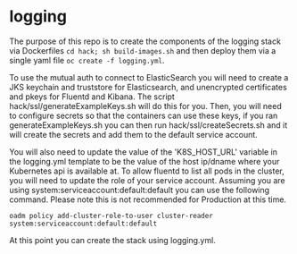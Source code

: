 # logging
The purpose of this repo is to create the components of the logging stack via Dockerfiles `cd hack; sh build-images.sh` and then deploy them via a single yaml file `oc create -f logging.yml`.

To use the mutual auth to connect to ElasticSearch you will need to create a JKS keychain and truststore for Elasticsearch, and unencrypted certificates and pkeys for Fluentd and Kibana.  The script hack/ssl/generateExampleKeys.sh will do this for you.  Then, you will need to configure secrets so that the containers can use these keys, if you ran generateExampleKeys.sh you can then run hack/ssl/createSecrets.sh and it will create the secrets and add them to the default service account.

You will also need to update the value of the 'K8S_HOST_URL' variable in the logging.yml template to be the value of the host ip/dname where your Kubernetes api is available at.
To allow fluentd to list all pods in the cluster, you will need to update the role of your service account.  Assuming you are using system:serviceaccount:default:default you can use the following command.  Please note this is not recommended for Production at this time.
```
oadm policy add-cluster-role-to-user cluster-reader system:serviceaccount:default:default
```

At this point you can create the stack using logging.yml.
